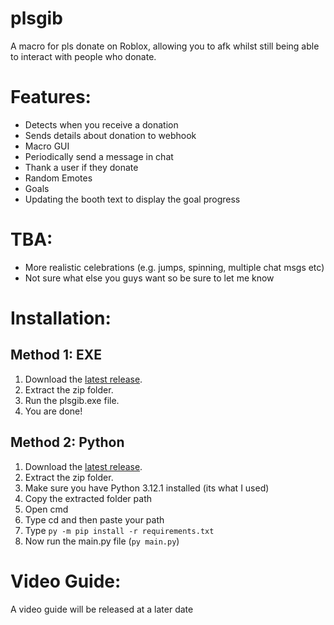 # plsgib
A macro for pls donate on Roblox, allowing you to afk whilst still being able to interact with people who donate.

# Features:
- Detects when you receive a donation
- Sends details about donation to webhook
- Macro GUI
- Periodically send a message in chat
- Thank a user if they donate
- Random Emotes
- Goals
- Updating the booth text to display the goal progress

# TBA:
- More realistic celebrations (e.g. jumps, spinning, multiple chat msgs etc)
- Not sure what else you guys want so be sure to let me know

# Installation:
## Method 1: EXE
1. Download the [latest release](https://github.com/bazthedev/plsgib/releases/latest).
2. Extract the zip folder.
3. Run the plsgib.exe file.
4. You are done!
## Method 2: Python
1. Download the [latest release](https://github.com/bazthedev/plsgib/releases/latest).
2. Extract the zip folder.
3. Make sure you have Python 3.12.1 installed (its what I used)
4. Copy the extracted folder path
5. Open cmd
6. Type cd and then paste your path
7. Type `py -m pip install -r requirements.txt`
8. Now run the main.py file (`py main.py`)

# Video Guide:
A video guide will be released at a later date
